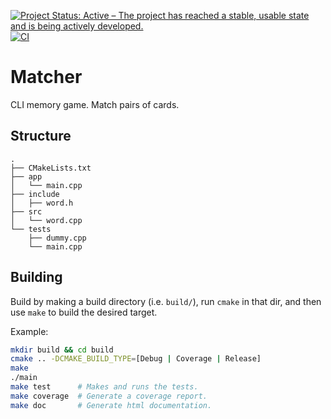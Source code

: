 [![Project Status: Active – The project has reached a stable, usable state and is being actively developed.](http://www.repostatus.org/badges/latest/active.svg)](http://www.repostatus.org/#active)
[![CI](https://github.com/sneddonlewis/matcher/actions/workflows/ci.yml/badge.svg)](https://github.com/sneddonlewis/matcher/actions/workflows/ci.yml)

# Matcher

CLI memory game. Match pairs of cards.

## Structure
``` text
.
├── CMakeLists.txt
├── app
│   └── main.cpp
├── include
│   ├── word.h
├── src
│   └── word.cpp
└── tests
    ├── dummy.cpp
    └── main.cpp
```

## Building

Build by making a build directory (i.e. `build/`), run `cmake` in that dir, and then use `make` to build the desired target.

Example:

```bash
mkdir build && cd build
cmake .. -DCMAKE_BUILD_TYPE=[Debug | Coverage | Release]
make
./main
make test      # Makes and runs the tests.
make coverage  # Generate a coverage report.
make doc       # Generate html documentation.
```

